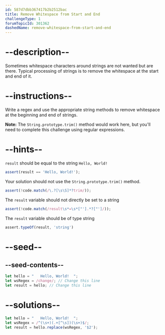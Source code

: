 ```yaml
---
id: 587d7dbb367417b2b2512bac
title: Remove Whitespace from Start and End
challengeType: 1
forumTopicId: 301362
dashedName: remove-whitespace-from-start-and-end
---
```


# --description--

Sometimes whitespace characters around strings are not wanted but are there. Typical processing of strings is to remove the whitespace at the start and end of it.

# --instructions--

Write a regex and use the appropriate string methods to remove whitespace at the beginning and end of strings.

**Note:** The `String.prototype.trim()` method would work here, but you'll need to complete this challenge using regular expressions.

# --hints--

`result` should be equal to the string `Hello, World!`

```js
assert(result == 'Hello, World!');
```

Your solution should not use the `String.prototype.trim()` method.

```js
assert(!code.match(/\.?[\s\S]*?trim/));
```

The `result` variable should not directly be set to a string

```js
assert(!code.match(/result\s*=\s*["'].*?["']/));
```

The `result` variable should be of type string

```js
assert.typeOf(result, 'string')
```

# --seed--

## --seed-contents--

```js
let hello = "   Hello, World!  ";
let wsRegex = /change/; // Change this line
let result = hello; // Change this line
```

# --solutions--

```js
let hello = "   Hello, World!  ";
let wsRegex = /^(\s+)(.+[^\s])(\s+)$/;
let result = hello.replace(wsRegex, '$2');
```
